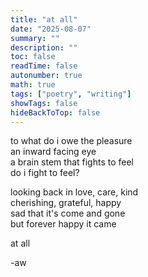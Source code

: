 ```yaml
---
title: "at all"
date: "2025-08-07"
summary: ""
description: ""
toc: false
readTime: false
autonumber: true
math: true
tags: ["poetry", "writing"]
showTags: false
hideBackToTop: false
---
```


to what do i owe the pleasure  
an inward facing eye  
a brain stem that fights to feel  
do i fight to feel?  
  
looking back in love, care, kind  
cherishing, grateful, happy  
sad that it's come and gone   
but forever happy it came  
  
at all  

-aw